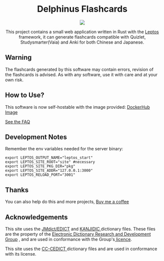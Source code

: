 <h1 align="center">Delphinus Flashcards</h1>

<p align="center">
 <a href="https://delphinus.mariinkys.dev" target="_blank"><img src="https://github.com/mariinkys/delphinus_flashcards/blob/main/assets/delphinus_banner.png?raw=true"></a>
</p>

<p align="center">
 This project contains a small web application written in Rust with the <a href="https://leptos.dev/" target="_blank">Leptos</a> framework, it can generate flashcards compatible with Quizlet, Studysmarter(Vaia) and Anki for both Chinese and Japanese.
</p>


## Warning

The flashcards generated by this software may contain errors, revision of the flashcards is advised. As with any software, use it with care and at your own risk.

## How to Use?

This software is now self-hostable with the image provided: [DockerHub Image](https://hub.docker.com/r/mariinkys/delphinus_flashcards)

[See the FAQ](https://delphinus.mariinkys.dev/faq)

## Development Notes

Remember the env variables needed for the server binary:
```
export LEPTOS_OUTPUT_NAME="leptos_start"
export LEPTOS_SITE_ROOT="site" #necessary
export LEPTOS_SITE_PKG_DIR="pkg"
export LEPTOS_SITE_ADDR="127.0.0.1:3000"
export LEPTOS_RELOAD_PORT="3001"
```

## Thanks

You can also help do this and more projects, [Buy me a coffee](https://www.buymeacoffee.com/mariinkys)

## Acknowledgements

This site uses the <a class="link-primary" href="https://www.edrdg.org/wiki/index.php/JMdict-EDICT_Dictionary_Project">JMdict/EDICT</a>
 and <a class="link-primary" href="https://www.edrdg.org/wiki/index.php/KANJIDIC_Project">KANJIDIC </a> dictionary files.
These files are the property of the <a class="link-primary" href="https://www.edrdg.org/">Electronic Dictionary Research and Development Group</a>
, and are used in conformance with the Group's<a class="link-primary" href="https://www.edrdg.org/edrdg/licence.html"> licence</a>.

This site uses the <a class="link-primary" href="https://www.mdbg.net/chinese/dictionary?page=cedict">CC-CEDICT </a> dictionary files and are used in conformance with its license.
